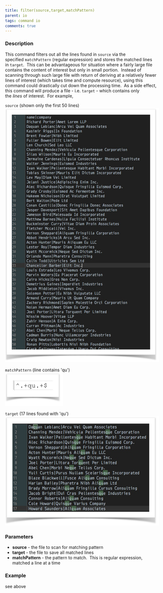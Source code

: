 ```yaml
---
title: filter(source,target,matchPattern)
parent: io
tags: command io
comments: true
---
```



### Description
This command filters out all the lines found in `source` via the specified `matchPattern` (regular expression) and 
stores the matched lines in `target`.  This can be advantageous for situation where a fairly large file contains the 
content of interest but only in small portion.  Instead of scanning through such large file with return of deriving 
at a relatively fewer lines of interest (which takes time and compute resource), using this command could drastically 
cut down the processing time.  As a side effect, this command will produce a file - i.e. `target` \- which contains 
only the _lines_ of interest.  For example,

`source` (shown only the first 50 lines)<br/>
![](image/filter_01.png)

`matchPattern` (line contains 'qu')<br/>
![](image/filter_02.png)

`target` (17 lines found with 'qu')<br/>
![](image/filter_03.png)


### Parameters
- **source** \- the file to scan for matching pattern
- **target** \- the file to save all matched lines
- **matchPattern** \- the pattern to match.  This is regular expression, matched a line at a time


### Example
see above
